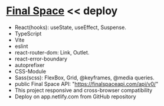 # [Final Space](https://fs-list.netlify.app/) << deploy

- React(hooks): useState, useEffect, Suspense.
- TypeScript
- Vite
- eslint
- react-router-dom: Link, Outlet. 
- react-error-boundary
- autoprefixer
- CSS-Module
- Sass(scss): FlexBox, Grid, @keyframes, @media queries.
- public Final Space API: "https://finalspaceapi.com/api/v0/"
- This project responsive and cross-browser сompatibility
- Deploy on app.netlify.com from GitHub repository
